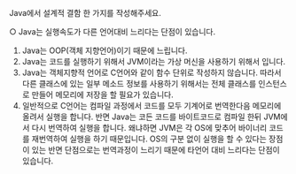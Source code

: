 Java에서 설계적 결함 한 가지를 작성해주세요.

○ Java는 실행속도가 다른 언어대비 느리다는 단점이 있습니다. 
 1. Java는 OOP(객체 지향언어)이기 때문에 느립니다.
 2. Java는 코드를 실행하기 위해서 JVM이라는 가상 머신을 사용하기 위해서 입니다.
 3. Java는 객체지향적 언어로 C언어와 같이 함수 단위로 작성하지 않습니다. 따라서 다른 클래스에 있는 일부 메소드 정보를 사용하기 위해서는 전체 클래스를 인스턴스로 만들어 메모리에 저장을 할 필요가 있습니다.
 4. 일반적으로 C언어는 컴파일 과정에서 코드를 모두 기계어로 번역한다음 메모리에 올려서 실행을 합니다. 반면 Java는 코든 코드를 바이트코드로 컴파일 한뒤 JVM에서 다시 번역하여 실행을 합니다. 왜냐하면 JVM은
    각 OS에 맞추어 바이너리 코드를 재번역하여 실행을 하기 때문입니다. OS의 구분 없이 실행을 할 수 있다는 장점이 있는 반면 단점으로는 번역과정이 느리기 때문에 타언어 대비 느리다는 단점이 있습니다.
